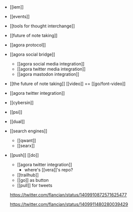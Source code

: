 - [[iem]]
- [[events]]
- [[tools for thought interchange]]
- [[future of note taking]]
- [[agora protocol]]
- [[agora social bridge]]
	- [[agora social media integration]]
	- [[agora twitter media integration]]
	- [[agora mastodon integration]]
- [[the future of note taking]] [[video]] == [[go/font-video]]
- [[agora twitter integration]]
- [[cybersin]]
- [[psi]]
- [[dual]]
- [[search engines]]
	- [[qwant]]
	- [[searx]]
- [[push]] [[do]]
	- [[agora twitter integration]]
		- where's [[vera]]'s repo?
	- [[trailhub]]
	- [[go]] as button
	- [[pull]] for tweets
	
	https://twitter.com/flancian/status/1409910872571625477
	
	https://twitter.com/flancian/status/1409911480280039429